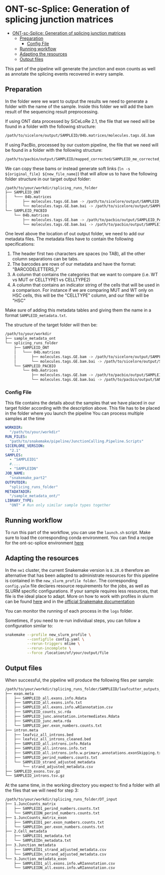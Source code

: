 # ONT-sc-Splice: Generation of splicing junction matrices 

<!-- TOC -->

- [ONT-sc-Splice: Generation of splicing junction matrices](#ont-sc-splice-generation-of-splicing-junction-matrices)
    - [Preparation](#preparation)
        - [Config File](#config-file)
    - [Running workflow](#runing-workflow)
    - [Adapting the resources](#adapting-the-resources)
    - [Output files](#output-files)

<!-- /TOC -->


This part of the pipeline will generate the junction and exon counts as well as annotate the splicing events recovered in every sample. 

## Preparation

In the folder were we want to output the results we need to generate a folder with the name of the sample. Inside this folder we will add the bam result of the sequencing result preprocessing. 

If using ONT data processed by SiCeLoRe 2.1, the file that we need will be found in a folder with the following structure:

```bash
/path/to/sicelore/output/SAMPLEID/04b.matrices/molecules.tags.GE.bam
```

If using PacBio, processed by our custom pipeline, the file that we need will be found in a folder with the following structure:

```bash
/path/to/pacbio/output/SAMPLEID/mapped_corrected/SAMPLEID_me_corrected_modified.bam
```

We can copy these bams or instead generate soft links (`ln -s ${original_file} ${new_file_name}`) that will allow us to have the following folder structure in our target output folder: 

```bash
/path/to/your/workdir/splicing_runs_folder
├── SAMPLEID_ONT
│   └─── 04b.matrices
│       ├── molecules.tags.GE.bam -> /path/to/sicelore/output/SAMPLEID_ONT/04b.matrices/molecules.tags.GE.bam
│       └── molecules.tags.GE.bam.bai -> /path/to/sicelore/output/SAMPLEID_ONT/04b.matrices/molecules.tags.GE.bam.bai
└── SAMPLEID_PACBIO
    └── 04b.matrices
        ├── molecules.tags.GE.bam -> /path/to/pacbio/output/SAMPLEID_PACBIO/mapped_corrected/SAMPLEID_PACBIO_me_corrected_modified.bam
        └── molecules.tags.GE.bam.bai -> /path/to/pacbio/output/SAMPLEID_PACBIO/mapped_corrected/SAMPLEID_PACBIO_me_corrected_modified.bam.bai
```

One level above the location of out output folder, we need to add our metadata files. The metadata files have to contain the following specifications: 

1. The header first two characters are spaces (no TAB), all the other column separations can be tabs. 
2. The barcodes are rows of our metadata and have the format: "BARCODELETTERS_1"
3. A column that contains the categories that we want to compare (i.e. WT vs MUT or CELLTYPE1 vs CELLTYPE2)
4. A column that contains an indicator string of the cells that will be used in a comparison. For instance if we are comparing MUT and WT only on HSC cells, this will be the "CELLTYPE" column, and our filter will be "HSC"


Make sure of adding this metadata tables and giving them the name in a format `SAMPLEID_metadata.txt`. 

The structure of the target folder will then be: 

```bash
/path/to/your/workdir
├── sample_metadata_ont
└── splicing_runs_folder
    ├── SAMPLEID_ONT
    │   └─── 04b.matrices
    │       ├── molecules.tags.GE.bam -> /path/to/sicelore/output/SAMPLEID_ONT/04b.matrices/molecules.tags.GE.bam
    │       └── molecules.tags.GE.bam.bai -> /path/to/sicelore/output/SAMPLEID_ONT/04b.matrices/molecules.tags.GE.bam.bai
    └── SAMPLEID_PACBIO
        └── 04b.matrices
            ├── molecules.tags.GE.bam -> /path/to/pacbio/output/SAMPLEID_PACBIO/mapped_corrected/SAMPLEID_PACBIO_me_corrected_modified.bam
            └── molecules.tags.GE.bam.bai -> /path/to/pacbio/output/SAMPLEID_PACBIO/mapped_corrected/SAMPLEID_PACBIO_me_corrected_modified.bam.bai
```


### Config File

This file contains the details about the samples that we have placed in our target folder according with the description above. This file has to be placed in the folder where you launch the pipeline 
You can process multiple samples at the time 

```yaml
WORKDIR:
  "/path/to/your/workdir"
RUN_FILES:
  "path/to/snakemake/pipeline/JunctionCalling.Pipeline.Scripts"
SICERLORE_VERSION:
  "2.1"
SAMPLES:
  - "SAMPLEID1"
  #....
  - "SAMPLEIDN"
JOB_NAME:
  "snakemake_part2"
OUTPUTDIR:
  "splicing_runs_folder"
METADATADIR:
  "/sample_metadata_ont/"
LIBRARY_TYPE:
  "ONT" # Run only similar sample types together
```

## Running workflow

To run this part of the workflow, you can use the `launch.sh` script. Make sure to load the corresponding conda environment. You can find a recipe for the ont-sc-splice environment [here](https://github.com/landau-lab/ONT-sc-splice/blob/main/ont_sc_splice.yml)

## Adapting the resources 

In the `ne1` cluster, the current Snakemake version is `8.28.0` therefore an alternative that has been adapted to administrate resources for this pipeline is contained in the `new_slurm_profile folder`. The corresponding `config.yalm` file declares resource requirements for the jobs, as well as SLURM specific configurations. If your sample requires less resources, that file is the ideal place to adapt. More on how to work with profiles in slurm can be found [here](https://fame.flinders.edu.au/blog/2021/08/02/snakemake-profiles-updated) and in the [official Snakemake documentation](https://snakemake.readthedocs.io/en/v8.28.0/snakefiles/configuration.html)

You can monitor the running of each process in the `logs` folder. 

Sometimes, if you need to re-run individual steps, you can follow a configuration similar to: 

```bash
snakemake --profile new_slurm_profile \
          --configfile config.yaml \
          --rerun-triggers mtime \
          --rerun-incomplete \
          --force /location/of/your/output/file
```

## Output files 

When successful, the pipeline will produce the following files per sample: 

```bash
/path/to/your/workdir/splicing_runs_folder/SAMPLEID/leafcutter_outputs_SAMPLEID
├── exon.meta
│   ├── SAMPLEID_all.exons.info.Rdata
│   ├── SAMPLEID_all.exons.info.txt
│   ├── SAMPLEID_all.exons.info.wRIannotation.csv
│   ├── SAMPLEID_counts_sc.rda
│   ├── SAMPLEID_junc.annotation.intermediates.Rdata
│   ├── SAMPLEID_junc.meta.rda
│   └── SAMPLEID_per.exon_numbers.counts.txt
├── intron.meta
│   ├── leafviz_all_introns.bed
│   ├── leafviz_all_introns_cleaned.bed
│   ├── SAMPLEID_all.introns.info.Rdata
│   ├── SAMPLEID_all.introns.info.txt
│   ├── SAMPLEID_all.introns.info.w.primary.annotations.exonSkipping.txt
│   ├── SAMPLEID_perind_numbers.counts.txt
│   └── SAMPLEID_strand_adjusted_metadata
│       └── strand_adjusted_metadata.csv
├── SAMPLEID_exons.tsv.gz
└── SAMPLEID_introns.tsv.gz
```

At the same time, in the working directory you expect to find a folder with all the files that we will need for step 3: 

```bash
/path/to/your/workdir/splicing_runs_folder/DT_input
├── 1.JuncCounts_matrix
│   ├── SAMPLEID1_perind_numbers.counts.txt
│   └── SAMPLEIDN_perind_numbers.counts.txt
├── 1.JuncCounts_matrix_exon
│   ├── SAMPLEID1_per.exon_numbers.counts.txt
│   └── SAMPLEIDn_per.exon_numbers.counts.txt
├── 2.Cell_metadata
│   ├── SAMPLEID1_metadata.txt
│   └── SAMPLEIDn_metadata.txt
├── 3.Junction_metadata
│   ├── SAMPLEID1_strand_adjusted_metadata.csv
│   └── SAMPLEIDn_strand_adjusted_metadata.csv
└── 3.Junction_metadata_exon
    ├── SAMPLEID1_all.exons.info.wRIannotation.csv
    └── SAMPLEIDN_all.exons.info.wRIannotation.csv
```

